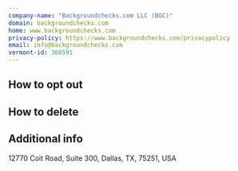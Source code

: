 ```yaml
---
company-name: "Backgroundchecks.com LLC (BGC)"
domain: backgroundchecks.com
home: www.backgroundchecks.com
privacy-policy: https://www.backgroundchecks.com/privacypolicy
email: info@backgroundchecks.com
vermont-id: 366591
---
```


## How to opt out




## How to delete




## Additional info




12770 Coit Road, Suite 300, Dallas, TX, 75251, USA

